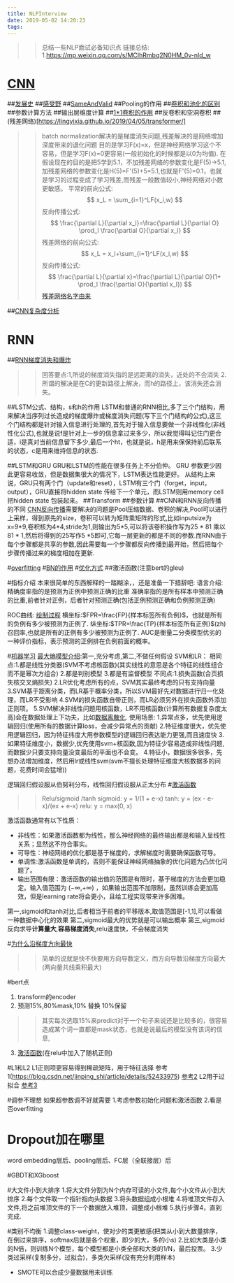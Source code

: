 ```yaml
---
title: NLPInterview
date: 2019-05-02 14:20:23
tags:
---
```

>>总结一些NLP面试必备知识点
链接总结:
1.https://mp.weixin.qq.com/s/MCIhRmbq2N0HM_0v-nld_w

# [CNN](https://lingyixia.github.io/2019/01/23/CNN/)
##[发展史](https://lingyixia.github.io/2019/05/01/CNNdevelopment/)
##[感受野](https://lingyixia.github.io/2019/05/13/DilatedConvolution/)
##[SameAndValid](https://lingyixia.github.io/2019/03/13/CnnSizeCalc/)
##Pooling的作用
##[卷积和池化的区别](https://mp.weixin.qq.com/s/MCIhRmbq2N0HM_0v-nld_w)
##参数计算方法
##输出层维度计算
##[1*1卷积的作用](https://mp.weixin.qq.com/s/MCIhRmbq2N0HM_0v-nld_w)
##反卷积和空洞卷积
##(残差网络)[https://lingyixia.github.io/2019/04/05/transformer/]
>>batch normalization解决的是梯度消失问题,残差解决的是网络增加深度带来的退化问题
目的是学习F(x)=x，但是神经网络学习这个不容易，但是学习F(x)=0更容易(一般初始化的时候都是以0为均值).
在假设现在的目的是把5学到5.1，不加残差网络的参数变化是F(5)->5.1,加残差网络的参数变化是H(5)=F'(5)+5=5.1,也就是F'(5)=0.1，也就是学习的过程变成了学习残差,而残差一般数值较小,神经网络对小数更敏感。
平常的前向公式:
$$
x_L = \sum_{i=1}^LF(x_i,w)
$$
反向传播公式:
$$
\frac{\partial L}{\partial x_l}=\frac{\partial L}{\partial O} \prod_l \frac{\partial O}{\partial x_l} 
$$
残差网络的前向公式:
$$
x_L = x_l+\sum_{i=1}^LF(x_i,w)
$$
反向传播公式:
$$
\frac{\partial L}{\partial x}=\frac{\partial L}{\partial O}(1+ \prod_l \frac{\partial O}{\partial x_l})
$$
[残差网络名字由来](https://zhuanlan.zhihu.com/p/42706477)

##[CNN复杂度分析](https://zhuanlan.zhihu.com/p/31575074)

# RNN
##[RNN梯度消失和爆炸](https://www.zhihu.com/question/34878706)
>>回答要点:1,所说的梯度消失指的是远距离的消失，近处的不会消失
2.所谓的解决是在C的更新路径上解决，而h的路径上，该消失还会消失。

##LSTM公式、结构，s和h的作用
LSTM和普通的RNN相比,多了三个门结构，用来解决当序列过长造成的梯度爆炸或梯度消失问题(写下三个门结构的公式),这三个门结构都是针对输入信息进行处理的,首先对于输入信息要做一个非线性化(非线性化公式),也就是说f是针对上一步的信息拿过来多少，所以我觉得叫记住门更合适，i是真对当前信息留下多少,最后一个ht，也就是说，h是用来保保持前后联系的状态，c是用来维持信息的状态.

##LSTM和GRU
GRU和LSTM的性能在很多任务上不分伯仲。
GRU 参数更少因此更容易收敛，但是数据集很大的情况下，LSTM表达性能更好。
从结构上来说，GRU只有两个门（update和reset），LSTM有三个门（forget，input，output），GRU直接将hidden state 传给下一个单元，而LSTM则用memory cell 把hidden state 包装起来。
##Transform
##参数计算
##CNN和RNN反向传播的不同
[CNN反向传播](https://www.cnblogs.com/pinard/p/6519110.html)需要解决的问题是Pool压缩数据、卷积的解决,Pool可以进行上采样，得到原先的size，卷积可以转为矩阵乘矩阵的形式,比如inputsize为x=9\*9,卷积核为4\*4,stride为1,则输出为5\*5,可以将该卷积操作写为25 \* 81 乘以81 \* 1,然后将得到的25写作5 \*5即可,它每一层更新的都是不同的参数.而RNN由于每个步骤都是共享的参数,因此需要每一个步骤都反向传播到最开始，然后把每个步骤传播过来的梯度相加在更新.

#[overfitting](https://lingyixia.github.io/2019/03/10/neuralNetWorkTips/)
#[BN的作用](https://lingyixia.github.io/2019/03/10/neuralNetWorkTips/)
#[优化方式](https://lingyixia.github.io/2019/03/10/neuralNetWorkTips/)
##激活函数(注意bert的gleu)

#指标介绍
本来很简单的东西解释的一踏糊涂，，还是准备一下措辞吧:
语言介绍:精确度率指的是预测为正例中预测正确的比重 准确率指的是所有样本中预测正确的比重,前者针对正例，后者针对预测正确(包括正例预测正确和负例预测正确)

ROC曲线:
[绘制过程](https://blog.csdn.net/program_developer/article/details/79946787)
横坐标:$FPR=\frac{FP}{样本标签所有负例}$，也就是所有的负例有多少被预测为正例了.
纵坐标:$TPR=\frac{TP}{样本标签所有正例}$(zh)召回率,也就是所有的正例有多少被预测为正例了.
 AUC是衡量二分类模型优劣的一种评价指标，表示预测的正例排在负例前面的概率。

#[机器学习](https://www.zhihu.com/question/59683332/answer/281642849)
[最大熵模型介绍](https://lingyixia.github.io/2019/07/28/maxlikehood/):第一,充分考虑,第二,不做任何假设
SVM和LR：
相同点:1.都是线性分类器(SVM不考虑核函数)(其实线性的意思是各个特征的线性组合而不是幂次方组合)
      2.都是判别模型
      3.都是有监督模型
不同点:1.损失函数(合页损失核交叉熵损失)
      2.LR优化考虑所有的点，SVM其实最终考虑的只有支持向量
      3.SVM基于距离分类，而LR基于概率分类，所以SVM最好先对数据进行归一化处理，而LR不受影响
      4.SVM的损失函数自带正则，而LR必须另外在损失函数外添加正则项。
      5.SVM解决非线性问题用核函数，LR不用核函数(计算所有数据复杂度太高)会在数据处理上下功夫，比如[数据离散化](https://blog.csdn.net/u011086367/article/details/52879531).
使用场景:
1.异常点多，优先使用逻辑回归(使用所有的数据计算loss，会减少异常点的贡献)
2.特征维度很大，优先使用逻辑回归，因为特征纬度大用参数模型的逻辑回归表达能力更强,而且速度快
3.如果特征维度小，数据少,优先使用svm+核函数,因为特征少容易造成非线性问题,而数据少只要支持向量没变最后的平面也不会变。
4.特征小，数据很多很多，先想办法增加维度，然后用lr或线性svm(svm不擅长处理特征维度大核数据多的问题，花费时间会猛增))

逻辑回归假设服从伯努利分布，线性回归假设服从正太分布
#[激活函数](https://www.cnblogs.com/hutao722/p/9732223.html)
>>Relu/sigmoid /tanh
sigmoid: y = 1/(1 + e-x)
tanh: y = (ex - e-x)/(ex + e-x)
relu: y = max(0, x)

激活函数通常有以下性质： 
* 非线性：如果激活函数都为线性，那么神经网络的最终输出都是和输入呈线性关系；显然这不符合事实。 
* 可导性：神经网络的优化都是基于梯度的，求解梯度时需要确保函数可导。 
* 单调性:激活函数是单调的，否则不能保证神经网络抽象的优化问题为凸优化问题了。 
* 输出范围有限：激活函数的输出值的范围是有限时，基于梯度的方法会更加稳定。输入值范围为 (−∞,+∞) ，如果输出范围不加限制，虽然训练会更加高效，但是learning rate将会更小，且给工程实现带来许多困难。

第一,sigmoid和tanh对比,后者相当于前者的平移版本,取值范围是[-1,1],可以看做一种数据中心化的效果
第二,sigmoid最大的优势就是可以输出概率
第三,sigmoid反向求导**计算量大**,**容易梯度消失**,relu速度快，不会梯度消失

#[为什么沿梯度方向最快](https://lingyixia.github.io/2019/06/14/derivative/)

>>简单的说就是快不快要用方向导数定义，而方向导数沿梯度方向最大(两向量共线乘积最大)

#bert点
1. transform的encoder
2. 预测15%,80%mask,10% 替换 10%保留
>>其实每次选取15%来predict对于一个句子来说还是比较多的，很容易造成某个词一直都是mask状态，也就是说最后的模型没有该词的信息,
3. [激活函数](https://blog.csdn.net/liruihongbob/article/details/86510622)(在relu中加入了随机正则)

#L1和L2
L1正则项更容易得到稀疏矩阵，用于特征选择
参考1(https://blog.csdn.net/jinping_shi/article/details/52433975)
[参考2](https://blog.csdn.net/autocyz/article/details/76511527)
L2用于过拟合
[参考3](https://blog.csdn.net/haidixipan/article/details/83186850)

#调参不理想
如果超参数调不好就需要
1.考虑参数初始化问题和激活函数
2.看是否overfitting

# Dropout加在哪里
word embedding层后、pooling层后、FC层（全联接层）后

#GBDT和XGboost

#大文件小到大排序
1.将大文件分割为N个内存可读的小文件,每个小文件从小到大排序
2.每个文件取一个指针指向头数据
3.将头数据组成小根堆
4.将堆顶文件存入文件,将之前堆顶文件的下一个数据放入堆顶，调整成小根堆
5.执行步骤4，直到完成.

#类别不均衡
1.调整class-weight，使对少的类更敏感(把类从小到大数量排序，在倒过来排序，softmax后就是各个权重，即少的大，多的小s)
2.比如大类是小类的N倍，则训练N个模型，每个模型都是小类全部和大类的1/N，最后投票。
3.少类过采样(复制多分，过拟合)，多类欠采样(没有充分利用样本)
 * SMOTE可以合成少量数据用来训练